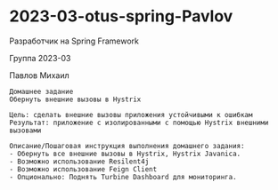 # 2023-03-otus-spring-Pavlov

Разработчик на Spring Framework

Группа 2023-03

Павлов Михаил

    Домашнее задание
    Обернуть внешние вызовы в Hystrix

    Цель: сделать внешние вызовы приложения устойчивыми к ошибкам
    Результат: приложение с изолированными с помощью Hystrix внешними вызовами

    Описание/Пошаговая инструкция выполнения домашнего задания:
    - Обернуть все внешние вызовы в Hystrix, Hystrix Javanica.
    - Возможно использование Resilent4j
    - Возможно использование Feign Client
    - Опционально: Поднять Turbine Dashboard для мониторинга.